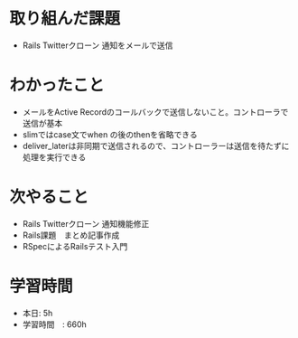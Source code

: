 # 取り組んだ課題
-  Rails Twitterクローン 通知をメールで送信
# わかったこと
- メールをActive Recordのコールバックで送信しないこと。コントローラで送信が基本
- slimではcase文でwhen の後のthenを省略できる
- deliver_laterは非同期で送信されるので、コントローラーは送信を待たずに処理を実行できる
# 次やること
- Rails Twitterクローン 通知機能修正
- Rails課題　まとめ記事作成
- RSpecによるRailsテスト入門
# 学習時間
- 本日: 5h
- 学習時間　: 660h
